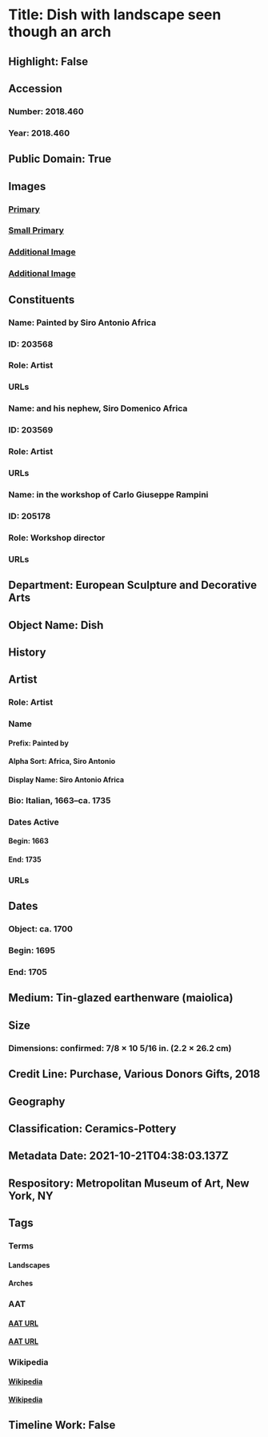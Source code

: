 # Title: Dish with landscape seen though an arch
## Highlight: False
## Accession
### Number: 2018.460
### Year: 2018.460
## Public Domain: True
## Images
### [Primary](https://images.metmuseum.org/CRDImages/es/original/DP-22351-017.jpg)
### [Small Primary](https://images.metmuseum.org/CRDImages/es/web-large/DP-22351-017.jpg)
### [Additional Image](https://images.metmuseum.org/CRDImages/es/original/DP-22351-018.jpg)
### [Additional Image](https://images.metmuseum.org/CRDImages/es/original/DP-22351-058.jpg)
## Constituents
### Name: Painted by Siro Antonio Africa
### ID: 203568
### Role: Artist
### URLs
### Name: and his nephew, Siro Domenico Africa
### ID: 203569
### Role: Artist
### URLs
### Name: in the workshop of Carlo Giuseppe Rampini
### ID: 205178
### Role: Workshop director
### URLs
## Department: European Sculpture and Decorative Arts
## Object Name: Dish
## History
## Artist
### Role: Artist
### Name
#### Prefix: Painted by
#### Alpha Sort: Africa, Siro Antonio
#### Display Name: Siro Antonio Africa
### Bio: Italian, 1663–ca. 1735
### Dates Active
#### Begin: 1663
#### End: 1735
### URLs
## Dates
### Object: ca. 1700
### Begin: 1695
### End: 1705
## Medium: Tin-glazed earthenware (maiolica)
## Size
### Dimensions: confirmed: 7/8 × 10 5/16 in. (2.2 × 26.2 cm)
## Credit Line: Purchase, Various Donors Gifts, 2018
## Geography
## Classification: Ceramics-Pottery
## Metadata Date: 2021-10-21T04:38:03.137Z
## Respository: Metropolitan Museum of Art, New York, NY
## Tags
### Terms
#### Landscapes
#### Arches
### AAT
#### [AAT URL](http://vocab.getty.edu/page/aat/300132294)
#### [AAT URL](http://vocab.getty.edu/page/aat/300001062)
### Wikipedia
#### [Wikipedia]()
#### [Wikipedia]()
## Timeline Work: False